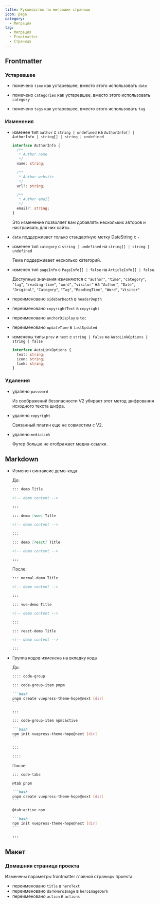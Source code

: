 ```yaml
---
title: Руководство по миграции страницы
icon: page
category:
  - Миграция
tag:
  - Миграция
  - Frontmatter
  - Страница
---
```


## Frontmatter

### Устаревшее

- помечено `time` как устаревшее, вместо этого использовать `date`

- помечено `categories` как устаревшее, вместо этого использовать `category`

- помечено `tags` как устаревшее, вместо этого использовать `tag`

### Изменения

- изменен тип `author` с `string | undefined` на `AuthorInfo[] | AuthorInfo | string[] | string | undefined`

  ```ts
  interface AuthorInfo {
    /**
     * Author name
     */
    name: string;

    /**
     * Author website
     */
    url?: string;

    /**
     * Author email
     */
    email?: string;
  }
  ```

  Это изменение позволяет вам добавлять нескольких авторов и настраивать для них сайты.

- `date` поддерживает только стандартную метку DateString с `-`

- изменен тип `category` с `string | undefined` на `string[] | string | undefined`

  Тема поддерживает несколько категорий.

- изменен тип `pageInfo` с `PageInfo[] | false` на `ArticleInfo[] | false`.

  Доступные значения изменяются с `"author"`, `"time"`, `"category"`, `"tag"`, `"reading-time"`, `"word"`, `"visitor"` на `"Author"`, `"Date"`, `"Original"`, `"Category"`, `"Tag"`, `"ReadingTime"`, `"Word"`, `"Visitor"`

- переименовано `sidebarDepth` в `headerDepth`

- переименовано `copyrightText` в `copyright`

- переименовано `anchorDisplay` в `toc`

- переименовано `updateTime` в `lastUpdated`

- изменены типы `prev` и `next` с `string | false` на `AutoLinkOptions | string | false`

  ```ts
  interface AutoLinkOptions {
    text: string;
    icon: string;
    link: string;
  }
  ```

### Удаления

- удалено `password`

  Из соображений безопасности V2 убирает этот метод шифрования исходного текста шифра.

- удалено `copyright`

  Связанный плагин еще не совместим с V2.

- удалено `mediaLink`

  Футер больше не отображает медиа-ссылки.

## Markdown

- Изменен синтаксис демо-кода

  До:

  ```md
  ::: demo Title

  <!-- demo content -->

  :::

  ::: demo [vue] Title

  <!-- demo content -->

  :::

  ::: demo [react] Title

  <!-- demo content -->

  :::
  ```

  После:

  ```md
  ::: normal-demo Title

  <!-- demo content -->

  :::

  ::: vue-demo Title

  <!-- demo content -->

  :::

  ::: react-demo Title

  <!-- demo content -->

  :::
  ```

- Группа кодов изменена на вкладку кода

  До:

  ````md
  :::: code-group

  ::: code-group-item pnpm

  ```bash
  pnpm create vuepress-theme-hope@next [dir]
  ```

  :::

  ::: code-group-item npm:active

  ```bash
  npm init vuepress-theme-hope@next [dir]
  ```

  :::

  ::::
  ````

  После:

  ````md
  ::: code-tabs

  @tab pnpm

  ```bash
  pnpm create vuepress-theme-hope@next [dir]
  ```

  @tab:active npm

  ```bash
  npm init vuepress-theme-hope@next [dir]
  ```

  :::
  ````

## Макет

### Домашняя страница проекта

Изменены параметры frontmatter главной страницы проекта.

- переименовано `title` в `heroText`
- переименовано `darkHeroImage` в `heroImageDark`
- переименовано `action` в `actions`
